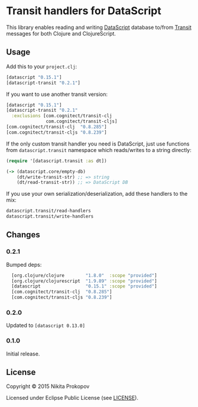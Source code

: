 # Transit handlers for DataScript

This library enables reading and writing [DataScript](https://github.com/tonsky/datascript) database to/from [Transit](https://github.com/cognitect/transit-format) messages for both Clojure and ClojureScript.


## Usage

Add this to your `project.clj`:

```clj
[datascript "0.15.1"]
[datascript-transit "0.2.1"]
```

If you want to use another transit version:

```clj
[datascript "0.15.1"]
[datascript-transit "0.2.1"
  :exclusions [com.cognitect/transit-clj
               com.cognitect/transit-cljs]
[com.cognitect/transit-clj  "0.8.285"]
[com.cognitect/transit-cljs "0.8.239"]
```

If the only custom transit handler you need is DataScript, just use functions from `datascript.transit` namespace which reads/writes to a string directly:

```clj
(require '[datascript.transit :as dt])

(-> (datascript.core/empty-db)
    (dt/write-transit-str) ;; => string
    (dt/read-transit-str)) ;; => DataScript DB
```

If you use your own serialization/deserialization, add these handlers to the mix:

```clj
datascript.transit/read-handlers
datascript.transit/write-handlers
```


## Changes

### 0.2.1

Bumped deps:

```clj
  [org.clojure/clojure        "1.8.0"  :scope "provided"]
  [org.clojure/clojurescript  "1.9.89" :scope "provided"]
  [datascript                 "0.15.1" :scope "provided"]
  [com.cognitect/transit-clj  "0.8.285"]
  [com.cognitect/transit-cljs "0.8.239"]
```
    
### 0.2.0

Updated to `[datascript 0.13.0]`

### 0.1.0

Initial release.


## License

Copyright © 2015 Nikita Prokopov

Licensed under Eclipse Public License (see [LICENSE](LICENSE)).
